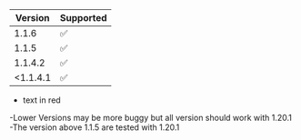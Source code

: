 | Version | Supported          |
| ------- | ------------------ |
| 1.1.6   | :white_check_mark: |
| 1.1.5   | :white_check_mark: |
| 1.1.4.2 | :white_check_mark: |
|<1.1.4.1 | :white_check_mark: |

- text in red

-Lower Versions may be more buggy but all version should work with 1.20.1
-The version above 1.1.5 are tested with 1.20.1
